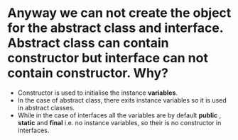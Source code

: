 # Anyway we can not create the object for the abstract class and interface. Abstract class can contain constructor but interface can not contain constructor. Why?

- Constructor is used to initialise the instance **variables**. 
- In the case of abstract class, there exits instance variables so it is used in abstract classes.
- While in the case of interfaces all the variables are by default **public** , **static** and **final** i.e. no instance variables, so their is no constructor in interfaces.